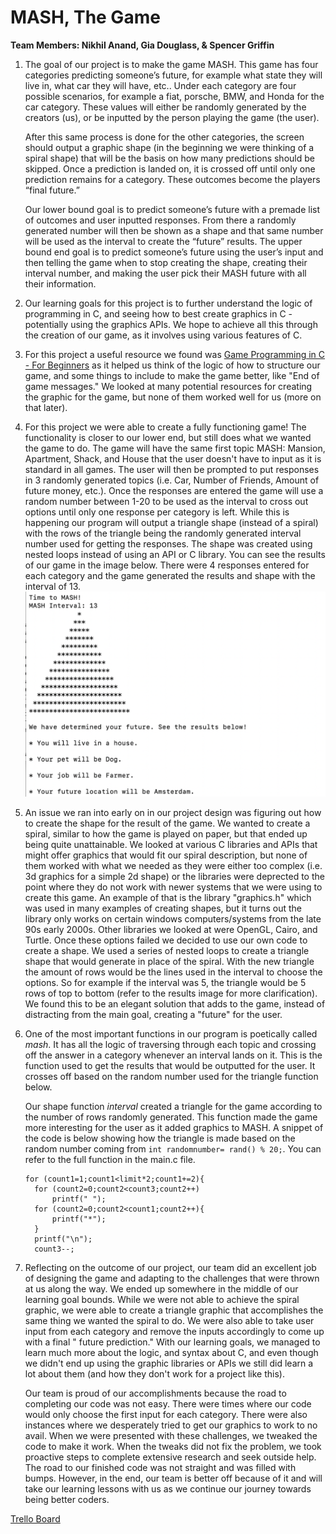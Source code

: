 # MASH, The Game
**Team Members: Nikhil Anand, Gia Douglass, & Spencer Griffin**

1. The goal of our project is to make the game MASH. This game has four categories predicting someone’s future, for example what state they will live in, what car they will have, etc.. Under each category are four possible scenarios, for example a fiat, porsche, BMW, and Honda for the car category. These values will either be randomly generated by the creators (us), or be inputted by the person playing the game (the user).

    After this same process is done for the other categories, the screen should output a graphic shape (in the beginning we were thinking of a spiral shape) that will be the basis on how many predictions should be skipped. Once a prediction is landed on, it is crossed off until only one prediction remains for a category. These outcomes become the players “final future.”

    Our lower bound goal is to predict someone’s future with a premade list of outcomes and user inputted responses. From there a randomly generated number will then be shown as a shape and that same number will be used as the interval to create the “future” results. The upper bound end goal is to predict someone’s future using the user’s input and then telling the game when to stop creating the shape, creating their interval number, and making the user pick their MASH future with all their information.

2. Our learning goals for this project is to further understand the logic of programming in C, and seeing how to best create graphics in C - potentially using the graphics APIs. We hope to achieve all this through the creation of our game, as it involves using various features of C.

3. For this project a useful resource we found was [Game Programming in C - For Beginners](https://www.codeproject.com/Articles/447332/Game-Programming-in-C-For-Beginners) as it helped us think of the logic of how to structure our game, and some things to include to make the game better, like "End of game messages." We looked at many potential resources for creating the graphic for the game, but none of them worked well for us (more on that later).

4. For this project we were able to create a fully functioning game! The functionality is closer to our lower end, but still does what we wanted the game to do. The game will have the same first topic MASH: Mansion, Apartment, Shack, and House that the user doesn't have to input as it is standard in all games. The user will then be prompted to put responses in 3 randomly generated topics (i.e. Car, Number of Friends, Amount of future money, etc.). Once the responses are entered the game will use a random number between 1-20 to be used as the interval to cross out options until only one response per category is left. While this is happening our program will output a triangle shape (instead of a spiral) with the rows of the triangle being the randomly generated interval number used for getting the responses. The shape was created using nested loops instead of using an API or C library. You can see the results of our game in the image below. There were 4 responses entered for each category and the game generated the results and shape with the interval of 13. ![alt text](https://raw.githubusercontent.com/nikhilanand01/SoftSysMASH/master/reports/Screen%20Shot%202020-04-03%20at%201.14.48%20PM.png "Game Results")

5. An issue we ran into early on in our project design was figuring out how to create the shape for the result of the game. We wanted to create a spiral, similar to how the game is played on paper, but that ended up being quite unattainable. We looked at various C libraries and APIs that might offer graphics that would fit our spiral description, but none of them worked with what we needed as they were either too complex (i.e. 3d graphics for a simple 2d shape) or the libraries were deprected to the point where they do not work with newer systems that we were using to create this game. An example of that is the library "graphics.h" which was used in many examples of creating shapes, but it turns out the library only works on certain windows computers/systems from the late 90s early 2000s. Other libraries we looked at were OpenGL, Cairo, and Turtle. Once these options failed we decided to use our own code to create a shape. We used a series of nested loops to create a triangle shape that would generate in place of the spiral. With the new triangle the amount of rows would be the lines used in the interval to choose the options. So for example if the interval was 5, the triangle would be 5 rows of top to bottom (refer to the results image for more clarification). We found this to be an elegant solution that adds to the game, instead of distracting from the main goal, creating a "future" for the user.   

6. One of the most important functions in our program is poetically called *mash*. It has all the logic of traversing through each topic and crossing off the answer in a category whenever an interval lands on it. This is the function used to get the results that would be outputted for the user. It crosses off based on the random number used for the triangle function below.

    Our shape function *interval* created a triangle for the game according to the number of rows randomly generated. This function made the game more interesting for the user as it added graphics to MASH. A snippet of the code is below showing how the triangle is made based on the random number coming from `int randomnumber= rand() % 20;`. You can refer to the full function in the main.c file.
    ```Triangle Function
    for (count1=1;count1<limit*2;count1+=2){
      for (count2=0;count2<count3;count2++)
          printf(" ");
      for (count2=0;count2<count1;count2++){
          printf("*");
      }
      printf("\n");
      count3--;
    ```

7. Reflecting on the outcome of our project, our team did an excellent job of designing the game and adapting to the challenges that were thrown at us along the way. We ended up somewhere in the middle of our learning goal bounds. While we were not able to achieve the spiral graphic, we were able to create a triangle graphic that accomplishes the same thing we wanted the spiral to do. We were also able to take user input from each category and remove the inputs accordingly to come up with a final " future prediction." With our learning goals, we managed to learn much more about the logic, and syntax about C, and even though we didn't end up using the graphic libraries or APIs we still did learn a lot about them (and how they don't work for a project like this).

    Our team is proud of our accomplishments because the road to completing our code was not easy. There were times where our code would only choose the first input for each category. There were also instances where we desperately tried to get our graphics to work to no avail. When we were presented with these challenges, we tweaked the code to make it work. When the tweaks did not fix the problem, we took proactive steps to complete extensive research and seek outside help. The road to our finished code was not straight and was filled with bumps. However, in the end, our team is better off because of it and will take our learning lessons with us as we continue our journey towards being better coders.

[Trello Board](https://trello.com/b/PPSAWBDW/mash)

